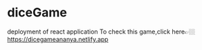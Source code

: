 # diceGame
deployment of react application
To check this game,click here👉🏼 https://dicegameananya.netlify.app
